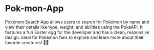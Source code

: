 # Pok-mon-App
Pokémon Search App allows users to search for Pokémon by name and view their details like type, weight, and abilities using the PokéAPI. It features a fun Easter egg for the developer and has a clean, responsive design. Ideal for Pokémon fans to explore and learn more about their favorite creatures! 🐾✨
